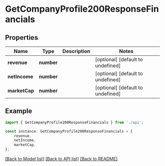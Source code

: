 # GetCompanyProfile200ResponseFinancials


## Properties

Name | Type | Description | Notes
------------ | ------------- | ------------- | -------------
**revenue** | **number** |  | [optional] [default to undefined]
**netIncome** | **number** |  | [optional] [default to undefined]
**marketCap** | **number** |  | [optional] [default to undefined]

## Example

```typescript
import { GetCompanyProfile200ResponseFinancials } from './api';

const instance: GetCompanyProfile200ResponseFinancials = {
    revenue,
    netIncome,
    marketCap,
};
```

[[Back to Model list]](../README.md#documentation-for-models) [[Back to API list]](../README.md#documentation-for-api-endpoints) [[Back to README]](../README.md)
